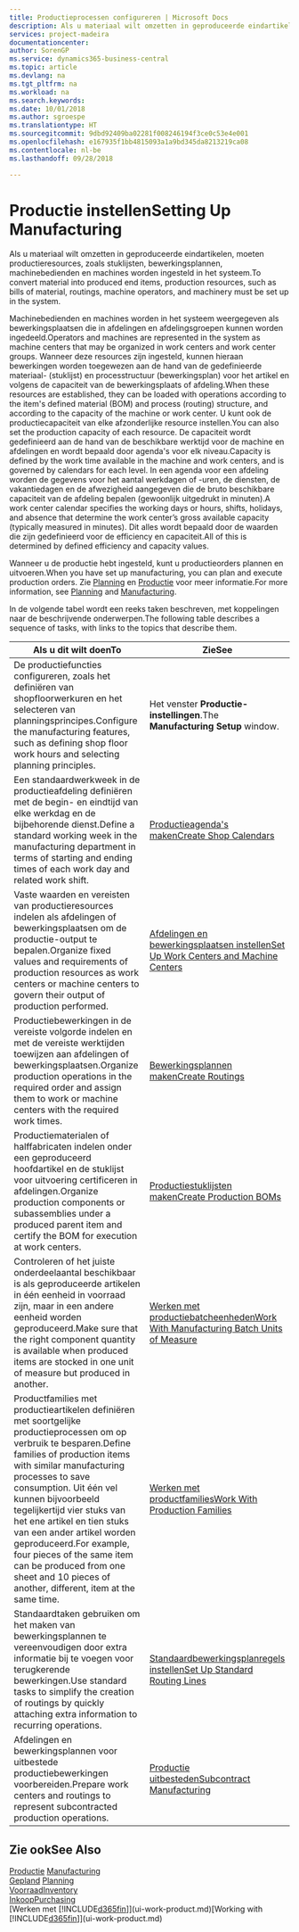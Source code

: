 ```yaml
---
title: Productieprocessen configureren | Microsoft Docs
description: Als u materiaal wilt omzetten in geproduceerde eindartikelen, moeten productieresources, zoals stuklijsten, bewerkingsplannen, machinebedienden en machines worden ingesteld in het systeem.
services: project-madeira
documentationcenter: 
author: SorenGP
ms.service: dynamics365-business-central
ms.topic: article
ms.devlang: na
ms.tgt_pltfrm: na
ms.workload: na
ms.search.keywords: 
ms.date: 10/01/2018
ms.author: sgroespe
ms.translationtype: HT
ms.sourcegitcommit: 9dbd92409ba02281f008246194f3ce0c53e4e001
ms.openlocfilehash: e167935f1bb4815093a1a9bd345da8213219ca08
ms.contentlocale: nl-be
ms.lasthandoff: 09/28/2018

---
```

# <a name="setting-up-manufacturing"></a><span data-ttu-id="e4575-103">Productie instellen</span><span class="sxs-lookup"><span data-stu-id="e4575-103">Setting Up Manufacturing</span></span>
<span data-ttu-id="e4575-104">Als u materiaal wilt omzetten in geproduceerde eindartikelen, moeten productieresources, zoals stuklijsten, bewerkingsplannen, machinebedienden en machines worden ingesteld in het systeem.</span><span class="sxs-lookup"><span data-stu-id="e4575-104">To convert material into produced end items, production resources, such as bills of material, routings, machine operators, and machinery must be set up in the system.</span></span>

<span data-ttu-id="e4575-105">Machinebedienden en machines worden in het systeem weergegeven als bewerkingsplaatsen die in afdelingen en afdelingsgroepen kunnen worden ingedeeld.</span><span class="sxs-lookup"><span data-stu-id="e4575-105">Operators and machines are represented in the system as machine centers that may be organized in work centers and work center groups.</span></span> <span data-ttu-id="e4575-106">Wanneer deze resources zijn ingesteld, kunnen hieraan bewerkingen worden toegewezen aan de hand van de gedefinieerde materiaal- (stuklijst) en processtructuur (bewerkingsplan) voor het artikel en volgens de capaciteit van de bewerkingsplaats of afdeling.</span><span class="sxs-lookup"><span data-stu-id="e4575-106">When these resources are established, they can be loaded with operations according to the item's defined material (BOM) and process (routing) structure, and according to the capacity of the machine or work center.</span></span> <span data-ttu-id="e4575-107">U kunt ook de productiecapaciteit van elke afzonderlijke resource instellen.</span><span class="sxs-lookup"><span data-stu-id="e4575-107">You can also set the production capacity of each resource.</span></span> <span data-ttu-id="e4575-108">De capaciteit wordt gedefinieerd aan de hand van de beschikbare werktijd voor de machine en afdelingen en wordt bepaald door agenda's voor elk niveau.</span><span class="sxs-lookup"><span data-stu-id="e4575-108">Capacity is defined by the work time available in the machine and work centers, and is governed by calendars for each level.</span></span> <span data-ttu-id="e4575-109">In een agenda voor een afdeling worden de gegevens voor het aantal werkdagen of -uren, de diensten, de vakantiedagen en de afwezigheid aangegeven die de bruto beschikbare capaciteit van de afdeling bepalen (gewoonlijk uitgedrukt in minuten).</span><span class="sxs-lookup"><span data-stu-id="e4575-109">A work center calendar specifies the working days or hours, shifts, holidays, and absence that determine the work center’s gross available capacity (typically measured in minutes).</span></span> <span data-ttu-id="e4575-110">Dit alles wordt bepaald door de waarden die zijn gedefinieerd voor de efficiency en capaciteit.</span><span class="sxs-lookup"><span data-stu-id="e4575-110">All of this is determined by defined efficiency and capacity values.</span></span>  

<span data-ttu-id="e4575-111">Wanneer u de productie hebt ingesteld, kunt u productieorders plannen en uitvoeren.</span><span class="sxs-lookup"><span data-stu-id="e4575-111">When you have set up manufacturing, you can plan and execute production orders.</span></span> <span data-ttu-id="e4575-112">Zie [Planning](production-planning.md) en [Productie](production-manage-manufacturing.md) voor meer informatie.</span><span class="sxs-lookup"><span data-stu-id="e4575-112">For more information, see [Planning](production-planning.md) and [Manufacturing](production-manage-manufacturing.md).</span></span>  

 <span data-ttu-id="e4575-113">In de volgende tabel wordt een reeks taken beschreven, met koppelingen naar de beschrijvende onderwerpen.</span><span class="sxs-lookup"><span data-stu-id="e4575-113">The following table describes a sequence of tasks, with links to the topics that describe them.</span></span>   

|<span data-ttu-id="e4575-114">**Als u dit wilt doen**</span><span class="sxs-lookup"><span data-stu-id="e4575-114">**To**</span></span>|<span data-ttu-id="e4575-115">**Zie**</span><span class="sxs-lookup"><span data-stu-id="e4575-115">**See**</span></span>|  
|------------|-------------|  
|<span data-ttu-id="e4575-116">De productiefuncties configureren, zoals het definiëren van shopfloorwerkuren en het selecteren van planningsprincipes.</span><span class="sxs-lookup"><span data-stu-id="e4575-116">Configure the manufacturing features, such as defining shop floor work hours and selecting planning principles.</span></span>|<span data-ttu-id="e4575-117">Het venster **Productie-instellingen**.</span><span class="sxs-lookup"><span data-stu-id="e4575-117">The **Manufacturing Setup** window.</span></span>|  
|<span data-ttu-id="e4575-118">Een standaardwerkweek in de productieafdeling definiëren met de begin- en eindtijd van elke werkdag en de bijbehorende dienst.</span><span class="sxs-lookup"><span data-stu-id="e4575-118">Define a standard working week in the manufacturing department in terms of starting and ending times of each work day and related work shift.</span></span>|[<span data-ttu-id="e4575-119">Productieagenda's maken</span><span class="sxs-lookup"><span data-stu-id="e4575-119">Create Shop Calendars</span></span>](production-how-to-create-work-center-calendars.md)|  
|<span data-ttu-id="e4575-120">Vaste waarden en vereisten van productieresources indelen als afdelingen of bewerkingsplaatsen om de productie-output te bepalen.</span><span class="sxs-lookup"><span data-stu-id="e4575-120">Organize fixed values and requirements of production resources as work centers or machine centers to govern their output of production performed.</span></span>|[<span data-ttu-id="e4575-121">Afdelingen en bewerkingsplaatsen instellen</span><span class="sxs-lookup"><span data-stu-id="e4575-121">Set Up Work Centers and Machine Centers</span></span>](production-how-to-set-up-work-and-machine-centers.md)|
|<span data-ttu-id="e4575-122">Productiebewerkingen in de vereiste volgorde indelen en met de vereiste werktijden toewijzen aan afdelingen of bewerkingsplaatsen.</span><span class="sxs-lookup"><span data-stu-id="e4575-122">Organize production operations in the required order and assign them to work or machine centers with the required work times.</span></span>|[<span data-ttu-id="e4575-123">Bewerkingsplannen maken</span><span class="sxs-lookup"><span data-stu-id="e4575-123">Create Routings</span></span>](production-how-to-create-routings.md)|
|<span data-ttu-id="e4575-124">Productiematerialen of halffabricaten indelen onder een geproduceerd hoofdartikel en de stuklijst voor uitvoering certificeren in afdelingen.</span><span class="sxs-lookup"><span data-stu-id="e4575-124">Organize production components or subassemblies under a produced parent item and certify the BOM for execution at work centers.</span></span>|[<span data-ttu-id="e4575-125">Productiestuklijsten maken</span><span class="sxs-lookup"><span data-stu-id="e4575-125">Create Production BOMs</span></span>](production-how-to-create-production-boms.md)|
|<span data-ttu-id="e4575-126">Controleren of het juiste onderdeelaantal beschikbaar is als geproduceerde artikelen in één eenheid in voorraad zijn, maar in een andere eenheid worden geproduceerd.</span><span class="sxs-lookup"><span data-stu-id="e4575-126">Make sure that the right component quantity is available when produced items are stocked in one unit of measure but produced in another.</span></span>|[<span data-ttu-id="e4575-127">Werken met productiebatcheenheden</span><span class="sxs-lookup"><span data-stu-id="e4575-127">Work With Manufacturing Batch Units of Measure</span></span>](production-how-to-use-the-manufacturing-batch-unit-of-measure.md)|  
|<span data-ttu-id="e4575-128">Productfamilies met productieartikelen definiëren met soortgelijke productieprocessen om op verbruik te besparen.</span><span class="sxs-lookup"><span data-stu-id="e4575-128">Define families of production items with similar manufacturing processes to save consumption.</span></span> <span data-ttu-id="e4575-129">Uit één vel kunnen bijvoorbeeld tegelijkertijd vier stuks van het ene artikel en tien stuks van een ander artikel worden geproduceerd.</span><span class="sxs-lookup"><span data-stu-id="e4575-129">For example, four pieces of the same item can be produced from one sheet and 10 pieces of another, different, item at the same time.</span></span>|[<span data-ttu-id="e4575-130">Werken met productfamilies</span><span class="sxs-lookup"><span data-stu-id="e4575-130">Work With Production Families</span></span>](production-how-work-family.md)|
|<span data-ttu-id="e4575-131">Standaardtaken gebruiken om het maken van bewerkingsplannen te vereenvoudigen door extra informatie bij te voegen voor terugkerende bewerkingen.</span><span class="sxs-lookup"><span data-stu-id="e4575-131">Use standard tasks to simplify the creation of routings by quickly attaching extra information to recurring operations.</span></span>|[<span data-ttu-id="e4575-132">Standaardbewerkingsplanregels instellen</span><span class="sxs-lookup"><span data-stu-id="e4575-132">Set Up Standard Routing Lines</span></span>](production-how-set-up-standard-routing-lines.md)|  
|<span data-ttu-id="e4575-133">Afdelingen en bewerkingsplannen voor uitbestede productiebewerkingen voorbereiden.</span><span class="sxs-lookup"><span data-stu-id="e4575-133">Prepare work centers and routings to represent subcontracted production operations.</span></span>|[<span data-ttu-id="e4575-134">Productie uitbesteden</span><span class="sxs-lookup"><span data-stu-id="e4575-134">Subcontract Manufacturing</span></span>](production-how-to-subcontract-manufacturing.md)|  

## <a name="see-also"></a><span data-ttu-id="e4575-135">Zie ook</span><span class="sxs-lookup"><span data-stu-id="e4575-135">See Also</span></span>
<span data-ttu-id="e4575-136">[Productie](production-manage-manufacturing.md)  </span><span class="sxs-lookup"><span data-stu-id="e4575-136">[Manufacturing](production-manage-manufacturing.md)  </span></span>  
<span data-ttu-id="e4575-137">[Gepland](production-planning.md) </span><span class="sxs-lookup"><span data-stu-id="e4575-137">[Planning](production-planning.md) </span></span>  
[<span data-ttu-id="e4575-138">Voorraad</span><span class="sxs-lookup"><span data-stu-id="e4575-138">Inventory</span></span>](inventory-manage-inventory.md)  
[<span data-ttu-id="e4575-139">Inkoop</span><span class="sxs-lookup"><span data-stu-id="e4575-139">Purchasing</span></span>](purchasing-manage-purchasing.md)  
<span data-ttu-id="e4575-140">[Werken met [!INCLUDE[d365fin](includes/d365fin_md.md)]](ui-work-product.md)</span><span class="sxs-lookup"><span data-stu-id="e4575-140">[Working with [!INCLUDE[d365fin](includes/d365fin_md.md)]](ui-work-product.md)</span></span>

